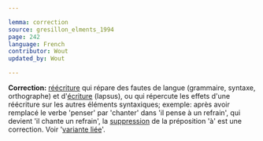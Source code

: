 ```yaml
---

lemma: correction
source: gresillon_elments_1994
page: 242
language: French
contributor: Wout
updated_by: Wout

---
```


**Correction:** [réécriture](rewriting.html) qui répare des fautes de langue (grammaire, syntaxe, orthographe) et d'[écriture](writingProcess.html) (lapsus), ou qui répercute les effets d'une réécriture sur les autres éléments syntaxiques; exemple: après avoir remplacé le verbe 'penser' par 'chanter' dans 'il pense à un refrain', qui devient 'il chante un refrain', la [suppression](elimination.html) de la préposition 'à' est une correction. Voir '[variante liée](variantDependent.html)'.
